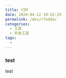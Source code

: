 ```yaml
---
title: VIM
date: 2024-04-22 19:52:29
permalink: /dev/cfedda/
categories:
  - 工具
  - 开发工具 
tags:
  - 
---
```


### test
test